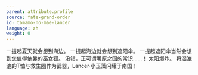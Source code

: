 ```yaml
---
parent: attribute.profile
source: fate-grand-order
id: tamamo-no-mae-lancer
language: zh
weight: 0
---
```


一提起夏天就会想到海边。
一提起海边就会想到遮阳伞。
一提起遮阳伞当然会想到您值得依靠的巫女狐。
没错，正可谓苇原之国的常识……！
太阳爆炸。
将湿漉漉的T恤与救生圈作为武器，Lancer·小玉藻闪耀于南国！
